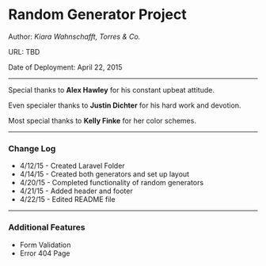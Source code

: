 # Random Generator Project

Author: _Kiara Wahnschafft, Torres & Co._

URL: TBD

Date of Deployment: April 22, 2015

___

Special thanks to **Alex Hawley** for his constant upbeat attitude.

Even specialer thanks to **Justin Dichter** for his hard work and devotion.

Most special thanks to **Kelly Finke** for her color schemes.

___

### Change Log

+ 4/12/15 - Created Laravel Folder
+ 4/14/15 - Created both generators and set up layout
+ 4/20/15 - Completed functionality of random generators
+ 4/21/15 - Added header and footer
+ 4/22/15 - Edited README file

___

### Additional Features
+ Form Validation
+ Error 404 Page